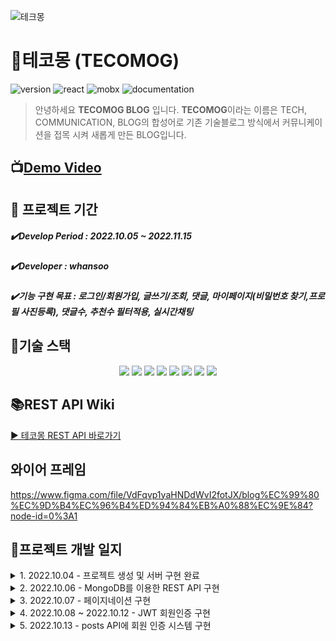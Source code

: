 ![테크몽](https://user-images.githubusercontent.com/98297436/195282182-3e444093-7c03-4191-8625-ce201113d410.gif)

# 🦄테코몽 (TECOMOG)

![version](<https://img.shields.io/badge/version-0.1.0-red>)   ![react](<https://img.shields.io/badge/react-16.13.1-yellow>)   ![mobx](<https://img.shields.io/badge/mobx-5.15.5-blueviolet>)  ![documentation](<https://img.shields.io/badge/documentation-yes-ff69b4>)

>안녕하세요 **TECOMOG BLOG** 입니다.
>**TECOMOG**이라는 이름은 TECH, COMMUNICATION, BLOG의 합성어로 기존 기술블로그 방식에서 커뮤니케이션을 접목 시켜 새롭게 만든 BLOG입니다.
> 



## 📺[Demo Video](https://www.youtube.com/) 



## 📆 프로젝트 기간

##### ✔️Develop Period : 2022.10.05 ~ 2022.11.15

##### ✔️Developer : whansoo

##### ✔️기능 구현 목표 : 로그인/회원가입, 글쓰기/조회, 댓글, 마이페이지(비밀번호 찾기,프로필 사진등록), 댓글수, 추천수 필터적용, 실시간채팅

## 🔨기술 스택
<div align="center">
  <img src="https://img.shields.io/badge/React-61DAFB?style=for-the-badge&logo=React&logoColor=white">
  <img src="https://img.shields.io/badge/Node.js-339933?style=for-the-badge&logo=Node.js&logoColor=white">
  <img src="https://img.shields.io/badge/Heroku-430098?style=for-the-badge&logo=Heroku&logoColor=white">
  <img src="https://img.shields.io/badge/Nodemon-76D04B?style=for-the-badge&logo=Nodemon&logoColor=white">
  <img src="https://img.shields.io/badge/Redux-764ABC?style=for-the-badge&logo=Redux&logoColor=white">
  <img src="https://img.shields.io/badge/Redux-Saga-999999?style=for-the-badge&logo=Redux-Saga&logoColor=white">
  <img src="https://img.shields.io/badge/MongoDB-47A248?style=for-the-badge&logo=MongoDB&logoColor=white">
  <img src="https://img.shields.io/badge/Koa-33333D?style=for-the-badge&logo=Koa&logoColor=white">
</div>

## 📚REST API Wiki
[▶ 테코몽 REST API 바로가기](https://github.com/whansoo/Blog-Project/wiki/%ED%85%8C%EC%BD%94%EB%AA%BD-REST-API)
## 와이어 프레임
https://www.figma.com/file/VdFqvp1yaHNDdWvI2fotJX/blog%EC%99%80%EC%9D%B4%EC%96%B4%ED%94%84%EB%A0%88%EC%9E%84?node-id=0%3A1
## 📌프로젝트 개발 일지
<details>
    <summary>1. 2022.10.04 - 프로젝트 생성 및 서버 구현 완료</summary></br>
   
- Node.js 사용 : Node.js는 자바스크립트 런타임 환경으로서 서버를 구현 할 수 있다. 그 덕에 이 자바스크립트 언어 한가지로 프론트엔드, 백엔드 모두 개발 할 수 있다.
- Koa 사용 : Node.js 환경에서 웹 서버를 구축할 때는 보통 Express, Hapi, Koa 등의 웹 프레임워크를 사용하는데 나는 koa를 선택 했다. 그 이유는 Express는 미들웨어, 라우팅, 템플릿, 파일 호스팅 등과 같은 다양한 기능이 자체적으로 내장되어 있는 반면, Koa는 미들웨어 기능만 갖추고 있으며 나머지는 다른 라이브러리를 적용하여 사용한다. 즉, Koa는 우리가 필요한 기능들만 붙여서 서버를 만들 수 있기 때문에 Express보다 훨씬 가볍다. 그리고  Koa는 async/await 문법을 정식으로 지원하기 때문에 비동기 작업을 더 편하게 관리할 수 있다.
- ESLint와 Prettier 적용 : ESLint는 문법 검사 도구이고, Prettier는 코드 스타일 자동 정리 도구이다.ESLint는 코드를 작성할 때 실수를 하면 에러 혹은 경고 메시지를 VS Code 에디터에서 바로 확인할 수 있게 해준다. Prettier는 가독성을 위하여 들여쓰기를 해주거나 세미클론등 자동으로 코드 정리를 해준다.
- nodemon 사용 : 서버 코드를 변경할 때마다 nodemon이라는 도구를 사용하면 서버를 자동으로 재시작해 준다.
- MongoDB 사용 : 서버를 개발할 때 데이터베이스를 사용하면 웹 서비스에서 사용되는 데이터를 저장하고, 효율적으로 조회하거나 수정할 수 있다. 기존에는 MySQL, OracleDB 같은 관계형 데이터베이스를 자주 사용했는데 분명 한계가 존재하고 이 때문에 나는 MongoDB를 선택 했다.
- esm 사용 : esm을 사용하면 import/export 문법을 사용 할 수 있다.이 문법을 사용하면 VS Code에서 자동 완성을 통해 모듈을 자동으로 쉽게 불러올 수 있고 코드도 더욱 깔끔해진다. 
 </details>

<details>
    <summary>2. 2022.10.06 - MongoDB를 이용한 REST API 구현</summary></br>
    
- MongoDB 초기설정 : mongoose와 dotenv 설치 dotenv는 환경변수들을 파일에 넣고 사용할 수 있게 하는 개발 도구이다. mongoose를 사용하여 MongoDB에 접속할 때, 서버에 주소나 계정 및 비밀번호가 필요할 경우도 있다. 이렇게 민감하거나 환경별로 달라질 수 있는 값은 코드 안에 직접 작성하지 않고, 환경변수로 설정하는 것이 좋다.
- mongoose로 서버와 DB 연결 : 연결할 때는 mongoose의 connect 함수를 사용한다.
- mongoose 스키마와 모델 적용 : 스키마는 컬렉션에 들어가는 문서 내부의 각 필드가 어떤 형식으로 되어 있는지 정의하는 객체이고. 이와 달리 모델은 스키마를 사용하여 만드는 인스턴스로, 데이터베이스에서 실제 작업을 처리할 수 있는 함수들을 지니고 있는 객체이다.
- MongDB Compass설치 : MongoDB를 위한 GUI 프로그램으로, 데이터베이스를 쉽게 조회하고 수정할 수 있다.
- REST API 구현 : Postman을 설치하여 CRUD가 제대로 동작되는지 확인 할 수 있다. async/await 문법으로 데이터베이스 저장 요청을 완료할 때까지 await를 사용하여 대기할 수 있다.또한, await를 사용할 때는 try/catch 문으로 오류를 처리해야 한다.
- Request Body 검증 : 글을 작성 할 때는 title, body, tags값을 모두 전달 받아야 한다.그리고 클라이언트가 값을 빼먹었을 때는 400 오류가 발생해야 한다. 이를 수월하게 해주기 위해 joi라는 라이브러리를 설치한다.joi를 사용하여 ctx.request.body를 검증하고 검증하고 나서 검증 실패인 경우 에러 처리를 해준다. 
</details>

<details>
    <summary>3. 2022.10.07 - 페이지네이션 구현</summary></br>
    
- 작성된 글들은 역순으로 적용 : sort함수를 사용하고 파라미터 안에는 1이나 -1로 설정하여 오름차순, 내림차순으로 정렬한다. 현재 내림차순으로 하고싶으니 -1로 설정한다.
- 보이는 개수 제한 : limit()함수를 사용하고, 파라미터에는 제한할 숫자를 넣으면 된다.10개를 제한 하고 싶으니 10으로 설정한다.
- 페이지 기능 구현 : skip함수에 파라미터로 10을 넣어 주면, 처음 10개를 제외하고 그다음 데이터를 불러온다. 그래서 skip함수의 파라미터에는 (page - 1) * 10을 넣어주면 10씩 증가할 때마다 1페이지씩 넘어간다.page값은 query에서 받아온다.이 값이 없으면 page값을 1로 간주한다.
- 마지막 페이지 번호 구현 :  Last-Page라는 커스텀 HTTP 헤더를 설정하고, 이 값이 제대로 나타나는지 Postman을 이용하여 확인 한다.
- 내용 길이 제한 : body의 길이가 200자 이상이면 뒤에 '…' 을 붙이고 문자열을 자르는 기능을 구현.find()를 통해 조회한 데이터는 mongoose 문서 인스턴스의 형태이므로 데이터를 바로 변형할 수 없다. 그 대신 toJSON() 함수를 실행하여 JSON 형태로 변환해야 한다.
</details>

<details>
    <summary>4. 2022.10.08 ~ 2022.10.12 - JWT 회원인증 구현</summary></br>
    
- JWT : JWT는 데이터가 JSON으로 이루어져 있는 토큰을 의미한다. 두 개체가 서로 안전하게 정보를 주고받을 수 있도록 정의된 기술이다.
- 토큰 기반 인증 시스템 사용 : 토큰은 로그인 이후 서버가 만들어 주는 문자열 이다. 해당 문자열 안에는 사용자의 로그인 정보가 들어 있고, 해당 정보가 서버에서 발급 되었음을 증명하는 서명이 있다. 서버에서 만들어 준 토큰은 서명이 있기 때문에 무결성이 보장 된다. 토큰 기반 인증 시스템의 장점은 서버에서 사용자 로그인 정보를 기억하기 위해 사용하는 리소스가 적다는 것이고 사용자 쪽에서 로그인 상태를 지닌 토큰을 가지고 있으므로 서버의 확장성이 매우 높다.
- 토큰 기반 인증 시스템 사용한 이유 : 인증 시스템을 구현하기 간편하고 사용자들의 인증 상태를 관리 하기도 쉽기 때문이다.
- user스키마/모델 구현 : 비밀번호를 데이터베이스에 저장할 때 그냥 텍스트로 저장하면 보안상 위험하여 bcrypt라는 라이브러리를 사용하여 저장한다.
- 회원가입 구현 : findByUsername 스태틱 메서드를 사용하여 기존에 해당 username이 존재하는지 확인. setPassword인스턴스 함수를 사용하여 비밀번호를 설정.
- hashedPassword 지우기 : JSON으로 변환한 후 delete를 통해 필드를 지움.
- 로그인 구현 : username, password값이 제대로 입력 되지 않으면 에러로 처리하고 findByUsername을 통해 사용자를 찾는다 만약 사용자 데이터가 없으면 에러로 처리한다. 계정이 있다면 checkPassword를 통해 비밀번호를 검사하고 성공 했을 때는 계정을 응답 한다.
- 비밀키 설정 : 우선 JWT토큰을 만들기 위해 jsonwebtoken이라는 모듈을 설치한다. .env 파일을 열어서 JWT토큰을 만들 때 사용할 비밀키를 입력 해야 한다. 이 비밀키는 JWT토큰의 서명을 만드는 과정에서 사용된다.
- 토큰 발급 하기 : 회원가입과 로그인에 성공했을 때 토큰을 사용자에게 전달 해야 한다. 두 가지의 방법이 있는데  첫번째 방법은 localStorage 혹은 sessionStorage에 담아서 사용하고 두번째 방법은 브라우저의 쿠키에 담아서 사용하는 방법이다.localStorage 혹은 sessionStorage에 토큰을 담으면 사용하기가 매우 편리하고 구현하기도 쉽다. 하지만 만약 누군가가 페이지에 악성 스크립트를 삽입한다면 쉽게 토큰을 탈취할 수 있다.
쿠키에 담아도 같은 문제가 발생할 수 있지만, httpOnly라는 속성을 활성화하면 자바스크립트를 통해 쿠키를 조회할 수 없으므로 악성 스크립트로부터 안전 하다. 그 대신 CSRF(Cross Site Request Forgery)라는 공격에 취약해질 수 있다.여기서는 사용자 토큰을 쿠키에 담아서 사용한다.
- 토큰 검증하기 : if ,try catch구문을 통해 사용자의 토큰을 확인한 후 검증하는 작업을 한다.
- 로그아웃 구현 : 쿠키를 지운다.
</details>

<details>
    <summary>5. 2022.10.13 - posts API에 회원 인증 시스템 구현</summary></br>

- post 스키마 수정 : post스키마 안에 id와 username을 넣어 수정해준다.
- 로그인 한 후 API 사용 가능 : checkLoggedIn이라는 미들웨어를 만들어서 로그인을 해야만 블로그 글쓰기, 수정, 삭제가 가능 하도록 구현한다. 그리고 라우터에 사용한다.
- 글 작성시 사용자 정보 넣기 : 로그인된 사용자만 글을 작성할 수 있게 했으니, 글 작성 할때 사용자 정보를 넣어서 데이터 베이스에 저장 한다.
- 글 수정 및 삭제 권한 확인 : findById로 id가 포함된 포스트를 찾은 후 ctx.state에 담는다. 포스트가 존재하지 않을 때 404(Not Found)에러를 보낸다. checkOwnPost 미들웨어는 id로 찾은 포스트가 로그인 중인 사용자가 작성한 포스트인지 확인 해 준다. 만약 사용자의 포스트가 아니라면 403에러를 보낸다.
- username/tags로 필터링 하기 : 특정 사용자가 작성한 포스트만 조회하거나 특정 태그가 있는 포스트만 조회 가능.
</details>
